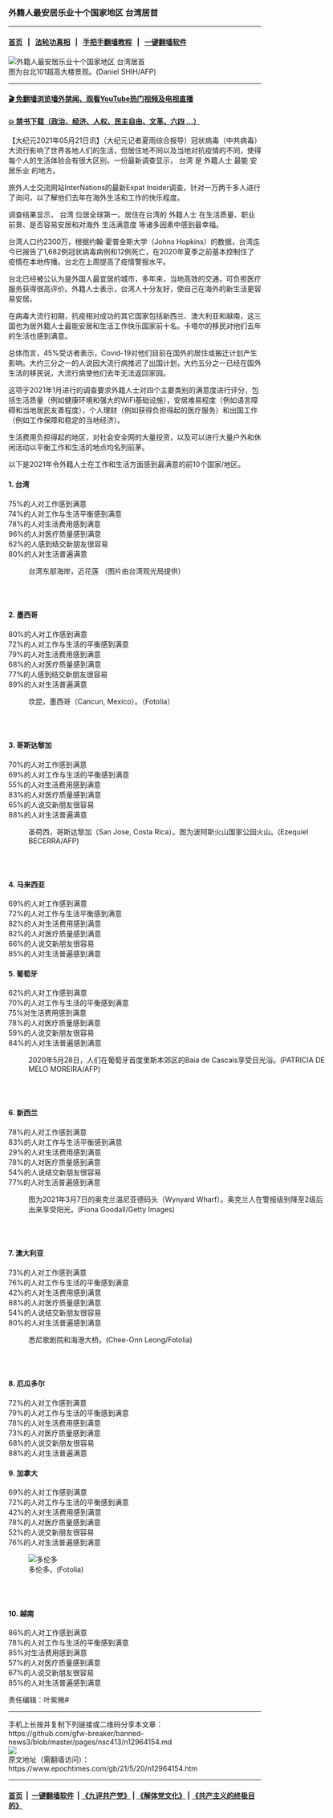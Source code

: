 ### 外籍人最安居乐业十个国家地区 台湾居首
------------------------

#### [首页](https://github.com/gfw-breaker/banned-news3/blob/master/README.md) &nbsp;&nbsp;|&nbsp;&nbsp; [法轮功真相](https://github.com/begood0513/basic/blob/master/README.md)  &nbsp;&nbsp;|&nbsp;&nbsp; [手把手翻墙教程](https://github.com/gfw-breaker/guides/wiki)  &nbsp;&nbsp;|&nbsp;&nbsp; [一键翻墙软件](https://github.com/gfw-breaker/nogfw/blob/master/README.md)  



<div><img alt="外籍人最安居乐业十个国家地区 台湾居首" class="attachment-djy_600_400 size-djy_600_400 wp-post-image" src="https://i.epochtimes.com/assets/uploads/2021/05/id12953698-101@1200x1200.jpg"/>
<div class="caption">
 图为台北101超高大楼景观。(Daniel SHIH/AFP)
</div></div><hr/>

#### [ 🎬  免翻墙浏览墙外禁闻、观看YouTube热门视频及电视直播](https://github.com/gfw-breaker/HelloWorld)

#### [ 💥  禁书下载（政治、经济、人权、民主自由、文革、六四 ...）](https://github.com/gfw-breaker/books/blob/master/README.md)

<div><p>
 【大纪元2021年05月21日讯】（大纪元记者夏雨综合报导）冠状病毒（中共病毒）大流行影响了世界各地人们的生活，但居住地不同以及当地对抗疫情的不同，使得每个人的生活体验会有很大区别。一份最新调查显示，
 <ok href="https://www.epochtimes.com/gb/tag/%E5%8F%B0%E6%B9%BE.html">
  台湾
 </ok>
 是
 <ok href="https://www.epochtimes.com/gb/tag/%E5%A4%96%E7%B1%8D%E4%BA%BA%E5%A3%AB.html">
  外籍人士
 </ok>
 最能
 <ok href="https://www.epochtimes.com/gb/tag/%E5%AE%89%E5%B1%85%E4%B9%90%E4%B8%9A.html">
  安居乐业
 </ok>
 的地方。
</p>
<p>
 旅外人士交流网站InterNations的最新Expat Insider调查，针对一万两千多人进行了询问，以了解他们去年在海外生活和工作的快乐程度。
</p>
<p>
 调查结果显示，
 <ok href="https://www.epochtimes.com/gb/tag/%E5%8F%B0%E6%B9%BE.html">
  台湾
 </ok>
 位居全球第一。居住在台湾的
 <ok href="https://www.epochtimes.com/gb/tag/%E5%A4%96%E7%B1%8D%E4%BA%BA%E5%A3%AB.html">
  外籍人士
 </ok>
 在生活质量、职业前景、是否容易安居和对海外
 <ok href="https://www.epochtimes.com/gb/tag/%E7%94%9F%E6%B4%BB%E6%BB%A1%E6%84%8F%E5%BA%A6.html">
  生活满意度
 </ok>
 等诸多因素中感到最幸福。
</p>
<p>
 台湾人口约2300万，根据约翰·霍普金斯大学（Johns Hopkins）的数据，台湾迄今已报告了1,682例冠状病毒病例和12例死亡，在2020年夏季之前基本控制住了疫情在本地传播。台北在上​​周提高了疫情警报水平。
</p>
<p>
 台北已经被公认为是外国人最宜居的城市，多年来，当地高效的交通，可负担医疗服务获得很高评价。外籍人士表示，台湾人十分友好，使自己在海外的新生活更容易安居。
</p>
<p>
 在病毒大流行初期，抗疫相对成功的其它国家包括新西兰、澳大利亚和越南，这三国也为居外籍人士最能安居和生活工作快乐国家前十名。卡塔尔的移民对他们去年的生活也感到满意。
</p>
<p>
 总体而言，45%受访者表示，Covid-19对他们目前在国外的居住或搬迁计划产生影响。大约三分之一的人说因大流行病推迟了出国计划，大约五分之一已经在国外生活的移民说，大流行病使他们去年无法返回家园。
</p>
<p>
 这项于2021年1月进行的调查要求外籍人士对四个主要类别的满意度进行评分，包括生活质量（例如健康环境和强大的WiFi基础设施），安居难易程度（例如语言障碍和当地居民友善程度），个人理财（例如获得负担得起的医疗服务）和出国工作（例如工作保障和稳定的当地经济）。
</p>
<p>
 生活费用负担得起的地区，对社会安全网的大量投资，以及可以进行大量户外和休闲活动以平衡工作和生活的地点均名列前茅。
</p>
<p>
 以下是2021年令外籍人士在工作和生活方面感到最满意的前10个国家/地区。
</p>
<h4>
 1. 台湾
</h4>
<p>
 75%的人对工作感到满意
 <br/>
 74%的人对工作与生活平衡感到满意
 <br/>
 78%的人对生活费用感到满意
 <br/>
 96%的人对医疗质量感到满意
 <br/>
 62%的人感到结交新朋友很容易
 <br/>
 80%的人对生活普遍满意
</p>
<figure aria-describedby="caption-attachment-12961890" class="wp-caption alignnone" id="attachment_12961890" style="width: 581px">
 <ok href="https://i.epochtimes.com/assets/uploads/2021/05/id12961890-d03510a072f41ae2e1f45661baf28bf1.jpg" target="_blank">
  <img alt="" class="size-full wp-image-12961890" src="https://i.epochtimes.com/assets/uploads/2021/05/id12961890-d03510a072f41ae2e1f45661baf28bf1.jpg"/>
 </ok>
 <br/><figcaption class="wp-caption-text" id="caption-attachment-12961890">
  台湾东部海岸，近花莲 （图片由台湾观光局提供）
 </figcaption><br/>
</figure><br/>
<h4>
 2. 墨西哥
</h4>
<p>
 80%的人对工作感到满意
 <br/>
 72%的人对工作与生活的平衡感到满意
 <br/>
 79%的人对生活费用感到满意
 <br/>
 68%的人对医疗质量感到满意
 <br/>
 77%的人感到结交新朋友很容易
 <br/>
 89%的人对生活普遍满意
</p>
<figure aria-describedby="caption-attachment-5858751" class="wp-caption alignnone" id="attachment_5858751" style="width: 600px">
 <ok href="https://i.epochtimes.com/assets/uploads/2015/04/1212050601222382.jpg" target="_blank">
  <img alt="" class="size-large wp-image-5858751" src="https://i.epochtimes.com/assets/uploads/2015/04/1212050601222382-600x396.jpg"/>
 </ok>
 <br/><figcaption class="wp-caption-text" id="caption-attachment-5858751">
  坎昆，墨西哥（Cancun, Mexico）。（Fotolia）
 </figcaption><br/>
</figure><br/>
<h4>
 3. 哥斯达黎加
</h4>
<p>
 70%的人对工作感到满意
 <br/>
 69%的人对工作与生活的平衡感到满意
 <br/>
 55%的人对生活费用感到满意
 <br/>
 83%的人对医疗质量感到满意
 <br/>
 65%的人说交新朋友很容易
 <br/>
 88%的人对生活普遍满意
</p>
<figure aria-describedby="caption-attachment-5858794" class="wp-caption alignnone" id="attachment_5858794" style="width: 600px">
 <ok href="https://i.epochtimes.com/assets/uploads/2015/04/1408020733581758.jpg" target="_blank">
  <img alt="" class="size-large wp-image-5858794" src="https://i.epochtimes.com/assets/uploads/2015/04/1408020733581758-600x397.jpg"/>
 </ok>
 <br/><figcaption class="wp-caption-text" id="caption-attachment-5858794">
  圣荷西，哥斯达黎加（San Jose, Costa Rica）。图为波阿斯火山国家公园火山。(Ezequiel BECERRA/AFP)
 </figcaption><br/>
</figure><br/>
<h4>
 4. 马来西亚
</h4>
<p>
 69%的人对工作感到满意
 <br/>
 72%的人对工作与生活平衡感到满意
 <br/>
 82%的人对生活费用感到满意
 <br/>
 82%的人对医疗质量感到满意
 <br/>
 66%的人说交新朋友很容易
 <br/>
 85%的人对生活普遍感到满意
</p>
<h4>
 5. 葡萄牙
</h4>
<p>
 62%的人对工作感到满意
 <br/>
 70%的人对工作与生活的平衡感到满意
 <br/>
 75%对生活费用感到满意
 <br/>
 78%的人对医疗质量感到满意
 <br/>
 59%的人说交新朋友很容易
 <br/>
 84%的人对生活普遍感到满意
</p>
<figure aria-describedby="caption-attachment-12158345" class="wp-caption alignnone" id="attachment_12158345" style="width: 600px">
 <ok href="https://i.epochtimes.com/assets/uploads/2020/06/GettyImages-1215851255.jpg" target="_blank">
  <img alt="" class="size-large wp-image-12158345" src="https://i.epochtimes.com/assets/uploads/2020/06/GettyImages-1215851255-600x400.jpg"/>
 </ok>
 <br/><figcaption class="wp-caption-text" id="caption-attachment-12158345">
  2020年5月28日，人们在葡萄牙首度里斯本郊区的Baia de Cascais享受日光浴。(PATRICIA DE MELO MOREIRA/AFP)
 </figcaption><br/>
</figure><br/>
<h4>
 6. 新西兰
</h4>
<p>
 78%的人对工作感到满意
 <br/>
 83%的人对工作与生活平衡感到满意
 <br/>
 29%的人对生活费用感到满意
 <br/>
 78%的人对医疗质量感到满意
 <br/>
 54%的人说结交新朋友很容易
 <br/>
 77%的人对生活普遍感到满意
</p>
<figure aria-describedby="caption-attachment-12826399" class="wp-caption alignnone" id="attachment_12826399" style="width: 600px">
 <ok href="https://i.epochtimes.com/assets/uploads/2021/03/GettyImages-1305723075-1-e1616371204995.jpg" target="_blank">
  <img alt="" class="size-large wp-image-12826399" src="https://i.epochtimes.com/assets/uploads/2021/03/GettyImages-1305723075-1-600x400.jpg"/>
 </ok>
 <br/><figcaption class="wp-caption-text" id="caption-attachment-12826399">
  图为2021年3月7日的奥克兰温尼亚德码头（Wynyard Wharf）。奥克兰人在警报级别降至2级后出来享受阳光。(Fiona Goodall/Getty Images)
 </figcaption><br/>
</figure><br/>
<h4>
 7. 澳大利亚
</h4>
<p>
 73%的人对工作感到满意
 <br/>
 76%的人对工作与生活的平衡感到满意
 <br/>
 42%的人对生活费用感到满意
 <br/>
 88%的人对医疗质量感到满意
 <br/>
 54%的人说结交新朋友很容易
 <br/>
 80%的人对生活普遍感到满意
</p>
<figure aria-describedby="caption-attachment-12551993" class="wp-caption alignnone" id="attachment_12551993" style="width: 600px">
 <ok href="https://i.epochtimes.com/assets/uploads/2020/11/Fotolia_3763105_Subscription_L.jpg" target="_blank">
  <img alt="" class="size-large wp-image-12551993" src="https://i.epochtimes.com/assets/uploads/2020/11/Fotolia_3763105_Subscription_L-600x391.jpg"/>
 </ok>
 <br/><figcaption class="wp-caption-text" id="caption-attachment-12551993">
  悉尼歌剧院和海港大桥。(Chee-Onn Leong/Fotolia)
 </figcaption><br/>
</figure><br/>
<h4>
 8. 厄瓜多尔
</h4>
<p>
 72%的人对工作感到满意
 <br/>
 79%的人对工作与生活的平衡感到满意
 <br/>
 78%的人对生活费用感到满意
 <br/>
 73%的人对医疗质量感到满意
 <br/>
 68%的人说交新朋友很容易
 <br/>
 88%的人对生活普遍满意
</p>
<h4>
 9. 加拿大
</h4>
<p>
 69%的人对工作感到满意
 <br/>
 72%的人对工作与生活的平衡感到满意
 <br/>
 42%的人对生活费用感到满意
 <br/>
 78%的人对医疗质量感到满意
 <br/>
 52%的人说交新朋友很容易
 <br/>
 76%的人对生活普遍感到满意
</p>
<figure aria-describedby="caption-attachment-10850625" class="wp-caption alignnone" id="attachment_10850625" style="width: 600px">
 <ok href="https://i.epochtimes.com/assets/uploads/2018/11/Toronto_Fotolia_82977456_Subscription_L-600x400.jpg" target="_blank">
  <img alt="多伦多" class="size-large wp-image-10850625" src="https://i.epochtimes.com/assets/uploads/2018/11/Toronto_Fotolia_82977456_Subscription_L-600x400-600x400.jpg"/>
 </ok>
 <br/><figcaption class="wp-caption-text" id="caption-attachment-10850625">
  多伦多。(Fotolia)
 </figcaption><br/>
</figure><br/>
<h4>
 10. 越南
</h4>
<p>
 86%的人对工作感到满意
 <br/>
 78%的人对工作与生活的平衡感到满意
 <br/>
 85%对生活费用感到满意
 <br/>
 57%的人对医疗质量感到满意
 <br/>
 67%的人说交新朋友很容易
 <br/>
 85%的人对生活普遍感到满意
</p>
<p>
 责任编辑：叶紫微#
</p>
</div>
<hr/>
手机上长按并复制下列链接或二维码分享本文章：<br/>
https://github.com/gfw-breaker/banned-news3/blob/master/pages/nsc413/n12964154.md <br/>
<a href='https://github.com/gfw-breaker/banned-news3/blob/master/pages/nsc413/n12964154.md'><img src='https://github.com/gfw-breaker/banned-news3/blob/master/pages/nsc413/n12964154.md.png'/></a> <br/>
原文地址（需翻墙访问）：https://www.epochtimes.com/gb/21/5/20/n12964154.htm


------------------------
#### [首页](https://github.com/gfw-breaker/banned-news3/blob/master/README.md) &nbsp;|&nbsp; [一键翻墙软件](https://github.com/gfw-breaker/nogfw/blob/master/README.md) &nbsp;| [《九评共产党》](https://github.com/gfw-breaker/9ping.md/blob/master/README.md#九评之一评共产党是什么) | [《解体党文化》](https://github.com/gfw-breaker/jtdwh.md/blob/master/README.md) | [《共产主义的终极目的》](https://github.com/gfw-breaker/gczydzjmd.md/blob/master/README.md)


<img src='http://gfw-breaker.win/banned-news3/pages/nsc413/n12964154.md' width='0px' height='0px'/>